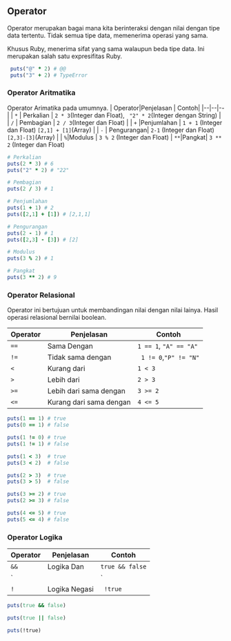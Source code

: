 ## Operator
Operator merupakan bagai mana kita berinteraksi dengan nilai dengan tipe data tertentu. Tidak semua tipe data, memenerima operasi yang sama.

Khusus Ruby, menerima sifat yang sama walaupun beda tipe data. Ini merupakan salah satu expresifitas Ruby. 
```ruby
 puts("@" * 2) # @@
 puts("3" + 2) # TypeError
```
### Operator Aritmatika
Operator Arimatika pada umumnya.
|  Operator|Penjelasan   | Contoh|
|--|--|--|
| `*` | Perkalian | `2 * 3`(Integer dan Float), ` "2" * 2`(Integer dengan String) |
| `/` | Pembagian | `2 / 3`(Integer dan Float) |
| `+` |Penjumlahan |  `1 + 1` (Integer dan Float) `[2,1] + [1]`(Array) |
| `-` | Pengurangan| `2-1` (Integer dan Float) `[2,3]-[3]`(Array) |
| `%`|Modulus | `3 % 2` (Integer dan Float)
| `**`|Pangkat| `3 ** 2` (Integer dan Float)
```ruby
# Perkalian
puts(2 * 3) # 6
puts("2" * 2) # "22"

# Pembagian 
puts(2 / 3) # 1

# Penjumlahan
puts(1 + 1) # 2
puts([2,1] + [1]) # [2,1,1]

# Pengurangan
puts(2 - 1) # 1
puts([2,3] - [3]) # [2]

# Modulus
puts(3 % 2) # 1

# Pangkat
puts(3 ** 2) # 9
```

### Operator Relasional
Operator ini bertujuan untuk membandingan nilai dengan nilai lainya. Hasil operasi relasional bernilai boolean.

|  Operator|Penjelasan   | Contoh|
|--|--|--|
|`==`|Sama Dengan| `1 == 1`, `"A" == "A"`|
|`!=`|Tidak sama dengan| ` 1 != 0`,`"P" != "N"`|
|`<`| Kurang dari| `1 < 3`|
|`>`| Lebih dari | `2 > 3`|
|`>=`| Lebih dari sama dengan| `3 >= 2`|
|`<=`| Kurang dari sama dengan| `4 <= 5`|
```ruby
puts(1 == 1) # true
puts(0 == 1) # false

puts(1 != 0) # true
puts(1 != 1) # false

puts(1 < 3)  # true
puts(3 < 2)  # false

puts(2 > 3)  # true
puts(3 > 5)  # false

puts(3 >= 2) # true
puts(2 >= 3) # false

puts(4 <= 5) # true
puts(5 <= 4) # false
```

### Operator Logika
|  Operator|Penjelasan   | Contoh|
|--|--|--|
| `&&` | Logika Dan |`true && false` |
| `||`| Logika Atau |`true || false` |
| `!`| Logika Negasi |` !true`| 
```ruby
puts(true && false)

puts(true || false)

puts(!true)
```
